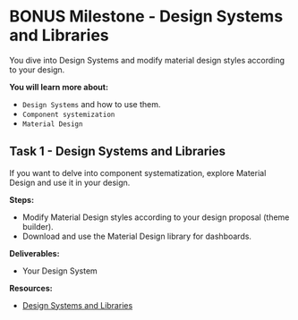 # BONUS Milestone - Design Systems and Libraries

You dive into Design Systems and modify material design styles according to your design. 

**You will learn more about:** 

- `Design Systems` and how to use them.
- `Component systemization`
- `Material Design`

## Task 1 - Design Systems and Libraries

If you want to delve into component systematization, explore Material Design and use it in your design.

**Steps:**
- Modify Material Design styles according to your design proposal (theme builder).
- Download and use the Material Design library for dashboards.

**Deliverables:**

- Your Design System


**Resources:**

- [Design Systems and Libraries](https://redi-school-1.gitbook.io/ux-ui-bootcamp/3.-project-dashboard/bonus-milestone-design-systems-and-libraries)

